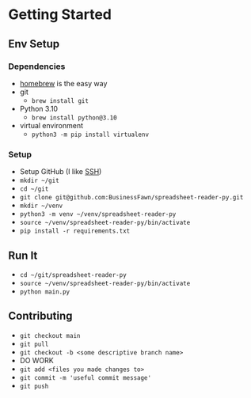 # Getting Started

## Env Setup
### Dependencies
* [homebrew](https://brew.sh/) is the easy way
* git
  * `brew install git`
* Python 3.10 
  * `brew install python@3.10`
* virtual environment
  * `python3 -m pip install virtualenv`
### Setup
* Setup GitHub (I like [SSH](https://docs.github.com/en/authentication/connecting-to-github-with-ssh/generating-a-new-ssh-key-and-adding-it-to-the-ssh-agent))
* `mkdir ~/git`
* `cd ~/git`
* `git clone git@github.com:BusinessFawn/spreadsheet-reader-py.git`
* `mkdir ~/venv`
* `python3 -m venv ~/venv/spreadsheet-reader-py`
* `source ~/venv/spreadsheet-reader-py/bin/activate`
* `pip install -r requirements.txt`

## Run It
* `cd ~/git/spreadsheet-reader-py`
* `source ~/venv/spreadsheet-reader-py/bin/activate`
* `python main.py`

## Contributing

* `git checkout main`
* `git pull`
* `git checkout -b <some descriptive branch name>`
* DO WORK
* `git add <files you made changes to>`
* `git commit -m 'useful commit message'`
* `git push`